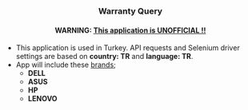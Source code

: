 <h3 align="center">Warranty Query</h3>
<h4 align="center">WARNING: <ins>This application is UNOFFICIAL !!</ins></h4>

- This application is used in Turkey. API requests and Selenium driver settings are based on **country: TR** and **language: TR**.
- App will include these <ins>brands</ins>;
    * **DELL**
    * **ASUS**
    * **HP**
    * **LENOVO**
